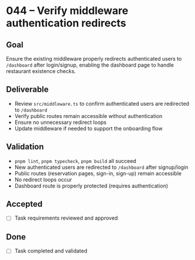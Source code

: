 # 044 – Verify middleware authentication redirects

## Goal

Ensure the existing middleware properly redirects authenticated users to `/dashboard` after login/signup, enabling the dashboard page to handle restaurant existence checks.

## Deliverable

- Review `src/middleware.ts` to confirm authenticated users are redirected to `/dashboard`
- Verify public routes remain accessible without authentication
- Ensure no unnecessary redirect loops
- Update middleware if needed to support the onboarding flow

## Validation

- `pnpm lint`, `pnpm typecheck`, `pnpm build` all succeed
- New authenticated users are redirected to `/dashboard` after signup/login
- Public routes (reservation pages, sign-in, sign-up) remain accessible
- No redirect loops occur
- Dashboard route is properly protected (requires authentication)

## Accepted

- [ ] Task requirements reviewed and approved

## Done

- [ ] Task completed and validated
